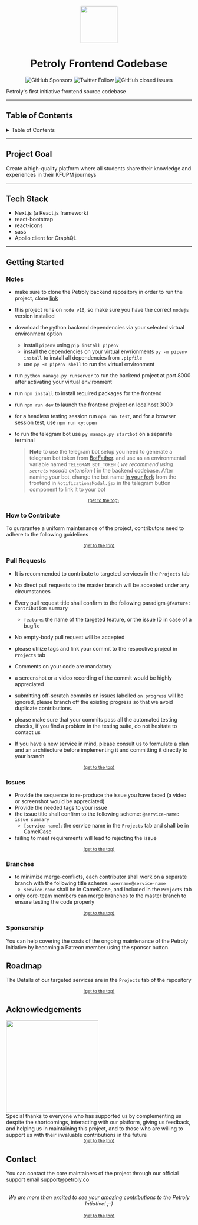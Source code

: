 <p  align="center">
<img  width="100" height="100" src="https://i.postimg.cc/L6NPJzgv/new-favicon.png">
</p>

<h1 align="center" > Petroly Frontend Codebase</h1>

<div style="display:flex; justify-content:center" align="center">

<img style="margin: 0 2px;" alt="GitHub Sponsors" src="https://img.shields.io/github/sponsors/petroly-initiative?color=%2300ead3&label=Petroly%20Sponsors">
<img style="margin: 0 2px;" alt="Twitter Follow" src="https://img.shields.io/twitter/follow/PetrolyInit?style=social">
<img style="margin: 0 2px;" alt="GitHub closed issues" src="https://img.shields.io/github/issues-closed-raw/petroly-initiative/petroly-react?color=00ead3">
</div>

Petroly's first initiative frontend source codebase

---

## Table of Contents

<details>
<summary>Table of Contents</summary>
<ol>
<li>
<a href="#Project-Goal">Project Goal</a>
</li>
<li>
<a href="#Tech-Stack">Tech Stack</a>
</li>
<li>
<a href="#Getting-Started">Getting Started</a>
</li>
  <li>
<details>
<summary><a href="#How-to-contribute">How to contribute?</a></summary>
<ul>
<li>
<a href="#Pull-Requests">Pull Requests</a>
</li>
<li>
<a href="#Issues">Opening Issues</a>
</li>
<li>
<a href="#Branches">Branches</a>
</li>
</ul>
</details>
  </li>
<li>
<a href="#Roadmap">Roadmap</a>
</li>
<li>
<a href="#Acknowledgement">Acknowledgements</a>
</li>
<li>
<a href="#Contact">Contact</a>
</li>
</ol>
</details>

---

## Project Goal

Create a high-quality platform where all students share their knowledge and experiences in their KFUPM journeys

---

## Tech Stack

- Next.js (a React.js framework)
- react-bootstrap
- react-icons
- sass
- Apollo client for GraphQL

---

## Getting Started

### Notes

- make sure to clone the Petroly backend repository in order to run the project, clone <a href="https://github.com/petroly-initiative/petroly-django">link</a>
- this project runs on `node v16`, so make sure you have the correct `nodejs` version installed

- download the python backend dependencies via your selected virtual environment option
  - install `pipenv` using `pip install pipenv`
  - install the dependencies on your virtual envrionments `py -m pipenv install` to install all dependencies from `.pipfile`
  - use `py -m pipenv shell` to run the virtual environment
- run `python manage.py runserver` to run the backend project at port 8000 after activating your virtual environment
- run `npm install` to install required packages for the frontend
- run `npm run dev` to launch the frontend project on localhost 3000
- for a headless testing session run `npm run test`, and for a browser session test, use `npm run cy:open`
- to run the telegram bot use `py manage.py startbot` on a separate terminal
  > **Note**
  > to use the telegram bot setup you need to generate a telegram bot token from [BotFather](https://t.me/BotFather). and use as an environmental variable named `TELEGRAM_BOT_TOKEN` ( _we recommend using `secrets` vscode extension_ ) in the backend codebase. After naming your bot, change the bot name <u>**In your fork**</u> from the frontend in `NotificationsModal.jsx` in the telegram button component to link it to your bot
  <div style="font-size: 12px;" align="center"><a href="#Table-of-Contents" >(get to the top)</a></div>

### How to Contribute

To gurarantee a uniform maintenance of the project, contributors need to adhere to the following guidelines

<div style="font-size: 12px;" align="center"><a href="#Table-of-Contents" >(get to the top)</a></div>

### Pull Requests

- It is recommended to contribute to targeted services in the `Projects` tab
- No direct pull requests to the master branch will be accepted under any circumstances
- Every pull request title shall confirm to the following paradigm `@feature: contribution summary`
  - `feature`: the name of the targeted feature, or the issue ID in case of a bugfix
- No empty-body pull request will be accepted
- please utilize tags and link your commit to the respective project in `Projects` tab
- Comments on your code are mandatory
- a screenshot or a video recording of the commit would be highly appreciated
- submitting off-scratch commits on issues labelled `on progress` will be ignored, please branch off the existing progress so that we avoid duplicate contributions.

- please make sure that your commits pass all the automated testing checks, if you find a problem in the testing suite, do not hesitate to contact us

- If you have a new service in mind, please consult us to formulate a plan and an archtiecture before implementing it and committing it directly to your branch
<div style="font-size: 12px;" align="center"><a href="#Table-of-Contents" >(get to the top)</a></div>

### Issues

- Provide the sequence to re-produce the issue you have faced (a video or screenshot would be appreciated)
- Provide the needed tags to your issue
- the issue title shall confirm to the following scheme: `@service-name: issue summary`
  - `[service-name]`: the service name in the `Projects` tab and shall be in CamelCase
- failing to meet requirements will lead to rejecting the issue
<div style="font-size: 12px;" align="center"><a href="#Table-of-Contents" >(get to the top)</a></div>

### Branches

- to minimize merge-conflicts, each contributor shall work on a separate branch with the following title scheme: `username@service-name`
  - `service-name` shall be in CamelCase, and included in the `Projects` tab
- only core-team members can merge branches to the master branch to ensure testing the code properly
<div style="font-size: 12px;" align="center"><a href="#Table-of-Contents" >(get to the top)</a></div>

### Sponsorship

You can help covering the costs of the ongoing maintenance of the Petroly Initiative by becoming a Patreon member using the sponsor button.

## Roadmap

The Details of our targeted services are in the `Projects` tab of the repository

<div style="font-size: 12px;" align="center"><a href="#Table-of-Contents" >(get to the top)</a></div>

## Acknowledgements

<a width="100%"  href = "https://github.com/Tanu-N-Prabhu/Python/graphs/contributors">
  <img width="250px" src = "https://contrib.rocks/image?repo=petroly-initiative/petroly-react"/>
</a><br/>
Special thanks to everyone who has supported us by complementing us despite the shortcomings, interacting with our platform, giving us feedback, and helping us in maintaining this project, and to those who are willing to support us with their invaluable contributions in the future

<div style="font-size: 12px;" align="center"><a href="#Table-of-Contents" >(get to the top)</a></div>

## Contact

You can contact the core maintainers of the project through our official support email support@petroly.co

<br />
<div align="center"><i>We are more than excited to see your amazing contributions to the Petroly Intiative! ;-)</i></div>
<br/>
<div style="font-size: 12px;" align="center"><a href="#Table-of-Contents" >(get to the top)</a></div>
